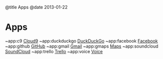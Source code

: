 @title Apps
@date 2013-01-22

# Apps

~app:c9         [Cloud9](https://c9.io/)
~app:duckduckgo [DuckDuckGo](https://duckduckgo.com/)
~app:facebook   [Facebook](https://facebook.com/)
~app:github     [GitHub](https://github.com/)
~app:gmail      [Gmail](https://mail.google.com/)
~app:gmaps      [Maps](https://maps.google.com/)
~app:soundcloud [SoundCloud](https://soundcloud.com/stream)
~app:trello     [Trello](https://trello.com/)
~app:voice      [Voice](https://voice.google.com/)
